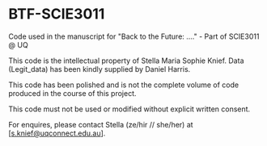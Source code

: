 # BTF-SCIE3011
Code used in the manuscript for  "Back to the Future: ...." - Part of SCIE3011 @ UQ


This code is the intellectual property of Stella Maria Sophie Knief. 
Data (Legit_data) has been kindly supplied by Daniel Harris. 

This code has been polished and is not the complete volume of code produced in the course of this project. 

This code must not be used or modified without explicit written consent. 

For enquires, please contact Stella (ze/hir // she/her) at 
            [s.knief@uqconnect.edu.au]. 
